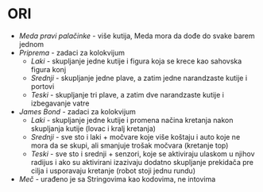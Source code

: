 # ORI

<ul>
  <li> <i> Meda pravi palačinke </i> - više kutija, Meda mora da dođe do svake barem jednom </li>
   <li> <i> Priprema </i> - zadaci za kolokvijum
     <ul>
       <li> <i> Laki </i> - skupljanje jedne kutije i figura koja se krece kao sahovska figura konj </li>
       <li> <i> Srednji </i> - skupljanje jedne plave, a zatim jedne narandzaste kutije i portovi </li>
       <li> <i> Teski </i> - skupljanje tri plave, a zatim dve narandzaste kutije i izbegavanje vatre </li>
     </ul>
   </li>
  <li> <i> James Bond </i> - zadaci za kolokvijum
     <ul>
       <li> <i> Laki </i> - skupljanje jedne kutije i promena načina kretanja nakon skupljanja kutije (lovac i kralj kretanja) </li>
       <li> <i> Srednji </i> - sve sto i laki + močvare koje više koštaju i auto koje ne mora da se skupi, ali smanjuje trošak močvara (kretanje top) </li>
       <li> <i> Teski </i> - sve sto i srednji + senzori, koje se aktiviraju ulaskom u njihov radijus i ako su aktivirani izazivaju dodatno skupljanje prekidača pre cilja i usporavaju kretanje (robot stoji jednu rundu) </li>
     </ul>
   </li>
  <li> <i> Meč </i> - urađeno je sa Stringovima kao kodovima, ne intovima </li>
</ul>
